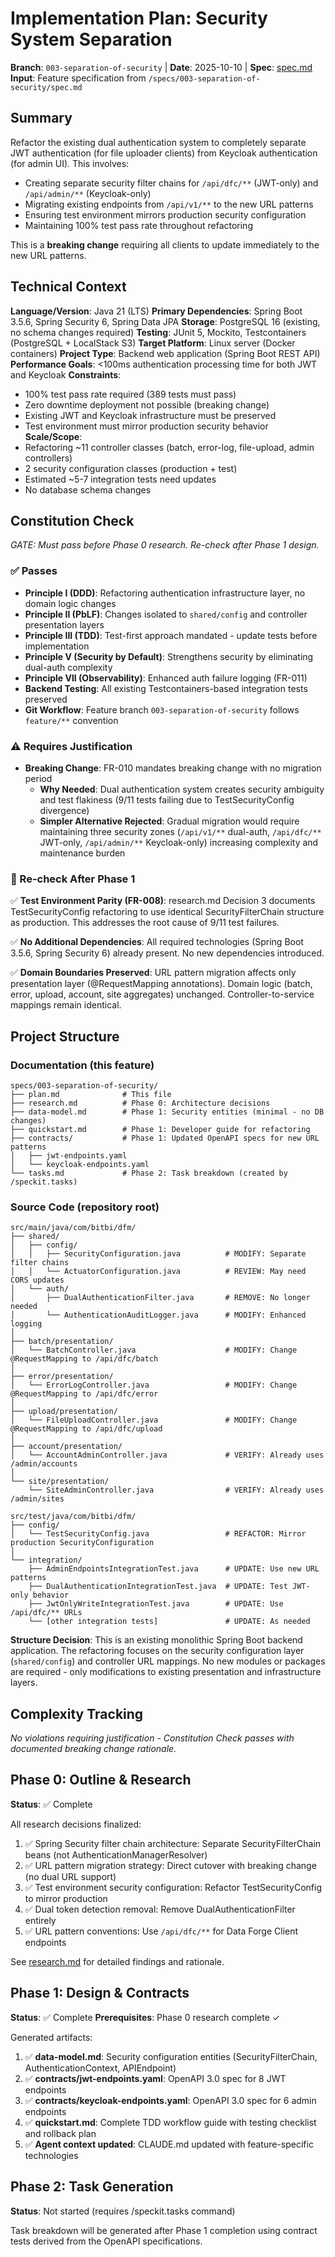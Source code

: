 # Implementation Plan: Security System Separation

**Branch**: `003-separation-of-security` | **Date**: 2025-10-10 | **Spec**: [spec.md](./spec.md)
**Input**: Feature specification from `/specs/003-separation-of-security/spec.md`

## Summary

Refactor the existing dual authentication system to completely separate JWT authentication (for file uploader clients) from Keycloak authentication (for admin UI). This involves:
- Creating separate security filter chains for `/api/dfc/**` (JWT-only) and `/api/admin/**` (Keycloak-only)
- Migrating existing endpoints from `/api/v1/**` to the new URL patterns
- Ensuring test environment mirrors production security configuration
- Maintaining 100% test pass rate throughout refactoring

This is a **breaking change** requiring all clients to update immediately to the new URL patterns.

## Technical Context

**Language/Version**: Java 21 (LTS)
**Primary Dependencies**: Spring Boot 3.5.6, Spring Security 6, Spring Data JPA
**Storage**: PostgreSQL 16 (existing, no schema changes required)
**Testing**: JUnit 5, Mockito, Testcontainers (PostgreSQL + LocalStack S3)
**Target Platform**: Linux server (Docker containers)
**Project Type**: Backend web application (Spring Boot REST API)
**Performance Goals**: <100ms authentication processing time for both JWT and Keycloak
**Constraints**:
- 100% test pass rate required (389 tests must pass)
- Zero downtime deployment not possible (breaking change)
- Existing JWT and Keycloak infrastructure must be preserved
- Test environment must mirror production security behavior
**Scale/Scope**:
- Refactoring ~11 controller classes (batch, error-log, file-upload, admin controllers)
- 2 security configuration classes (production + test)
- Estimated ~5-7 integration tests need updates
- No database schema changes

## Constitution Check

*GATE: Must pass before Phase 0 research. Re-check after Phase 1 design.*

### ✅ Passes

- **Principle I (DDD)**: Refactoring authentication infrastructure layer, no domain logic changes
- **Principle II (PbLF)**: Changes isolated to `shared/config` and controller presentation layers
- **Principle III (TDD)**: Test-first approach mandated - update tests before implementation
- **Principle V (Security by Default)**: Strengthens security by eliminating dual-auth complexity
- **Principle VII (Observability)**: Enhanced auth failure logging (FR-011)
- **Backend Testing**: All existing Testcontainers-based integration tests preserved
- **Git Workflow**: Feature branch `003-separation-of-security` follows `feature/**` convention

### ⚠️ Requires Justification

- **Breaking Change**: FR-010 mandates breaking change with no migration period
  - **Why Needed**: Dual authentication system creates security ambiguity and test flakiness (9/11 tests failing due to TestSecurityConfig divergence)
  - **Simpler Alternative Rejected**: Gradual migration would require maintaining three security zones (`/api/v1/**` dual-auth, `/api/dfc/**` JWT-only, `/api/admin/**` Keycloak-only) increasing complexity and maintenance burden

### 🔄 Re-check After Phase 1

✅ **Test Environment Parity (FR-008)**: research.md Decision 3 documents TestSecurityConfig refactoring to use identical SecurityFilterChain structure as production. This addresses the root cause of 9/11 test failures.

✅ **No Additional Dependencies**: All required technologies (Spring Boot 3.5.6, Spring Security 6) already present. No new dependencies introduced.

✅ **Domain Boundaries Preserved**: URL pattern migration affects only presentation layer (@RequestMapping annotations). Domain logic (batch, error, upload, account, site aggregates) unchanged. Controller-to-service mappings remain identical.

## Project Structure

### Documentation (this feature)

```
specs/003-separation-of-security/
├── plan.md              # This file
├── research.md          # Phase 0: Architecture decisions
├── data-model.md        # Phase 1: Security entities (minimal - no DB changes)
├── quickstart.md        # Phase 1: Developer guide for refactoring
├── contracts/           # Phase 1: Updated OpenAPI specs for new URL patterns
│   ├── jwt-endpoints.yaml
│   └── keycloak-endpoints.yaml
└── tasks.md             # Phase 2: Task breakdown (created by /speckit.tasks)
```

### Source Code (repository root)

```
src/main/java/com/bitbi/dfm/
├── shared/
│   ├── config/
│   │   ├── SecurityConfiguration.java          # MODIFY: Separate filter chains
│   │   └── ActuatorConfiguration.java          # REVIEW: May need CORS updates
│   └── auth/
│       ├── DualAuthenticationFilter.java       # REMOVE: No longer needed
│       └── AuthenticationAuditLogger.java      # MODIFY: Enhanced logging
│
├── batch/presentation/
│   └── BatchController.java                    # MODIFY: Change @RequestMapping to /api/dfc/batch
│
├── error/presentation/
│   └── ErrorLogController.java                 # MODIFY: Change @RequestMapping to /api/dfc/error
│
├── upload/presentation/
│   └── FileUploadController.java               # MODIFY: Change @RequestMapping to /api/dfc/upload
│
├── account/presentation/
│   └── AccountAdminController.java             # VERIFY: Already uses /admin/accounts
│
└── site/presentation/
    └── SiteAdminController.java                # VERIFY: Already uses /admin/sites

src/test/java/com/bitbi/dfm/
├── config/
│   └── TestSecurityConfig.java                 # REFACTOR: Mirror production SecurityConfiguration
│
└── integration/
    ├── AdminEndpointsIntegrationTest.java      # UPDATE: Use new URL patterns
    ├── DualAuthenticationIntegrationTest.java  # UPDATE: Test JWT-only behavior
    ├── JwtOnlyWriteIntegrationTest.java        # UPDATE: Use /api/dfc/** URLs
    └── [other integration tests]               # UPDATE: As needed
```

**Structure Decision**: This is an existing monolithic Spring Boot backend application. The refactoring focuses on the security configuration layer (`shared/config`) and controller URL mappings. No new modules or packages are required - only modifications to existing presentation and infrastructure layers.

## Complexity Tracking

*No violations requiring justification - Constitution Check passes with documented breaking change rationale.*

## Phase 0: Outline & Research

**Status**: ✅ Complete

All research decisions finalized:
1. ✅ Spring Security filter chain architecture: Separate SecurityFilterChain beans (not AuthenticationManagerResolver)
2. ✅ URL pattern migration strategy: Direct cutover with breaking change (no dual URL support)
3. ✅ Test environment security configuration: Refactor TestSecurityConfig to mirror production
4. ✅ Dual token detection removal: Remove DualAuthenticationFilter entirely
5. ✅ URL pattern conventions: Use `/api/dfc/**` for Data Forge Client endpoints

See [research.md](./research.md) for detailed findings and rationale.

## Phase 1: Design & Contracts

**Status**: ✅ Complete
**Prerequisites**: Phase 0 research complete ✓

Generated artifacts:
1. ✅ **data-model.md**: Security configuration entities (SecurityFilterChain, AuthenticationContext, APIEndpoint)
2. ✅ **contracts/jwt-endpoints.yaml**: OpenAPI 3.0 spec for 8 JWT endpoints
3. ✅ **contracts/keycloak-endpoints.yaml**: OpenAPI 3.0 spec for 6 admin endpoints
4. ✅ **quickstart.md**: Complete TDD workflow guide with testing checklist and rollback plan
5. ✅ **Agent context updated**: CLAUDE.md updated with feature-specific technologies

## Phase 2: Task Generation

**Status**: Not started (requires /speckit.tasks command)

Task breakdown will be generated after Phase 1 completion using contract tests derived from the OpenAPI specifications.
